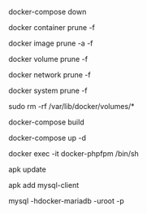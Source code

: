 docker-compose down

docker container prune -f

docker image prune -a -f

docker volume prune -f

docker network prune -f

docker system prune -f

sudo rm -rf /var/lib/docker/volumes/*

docker-compose  build

docker-compose up -d

docker exec -it docker-phpfpm /bin/sh 

apk  update

apk  add mysql-client

mysql -hdocker-mariadb -uroot -p





